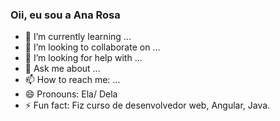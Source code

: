 ### Oii, eu sou a Ana Rosa 


- 🌱 I’m currently learning ...
- 👯 I’m looking to collaborate on ...
- 🤔 I’m looking for help with ...
- 💬 Ask me about ...
- 📫 How to reach me: ...
- 😄 Pronouns: Ela/ Dela 
- ⚡ Fun fact: Fiz curso de desenvolvedor web, Angular, Java.
